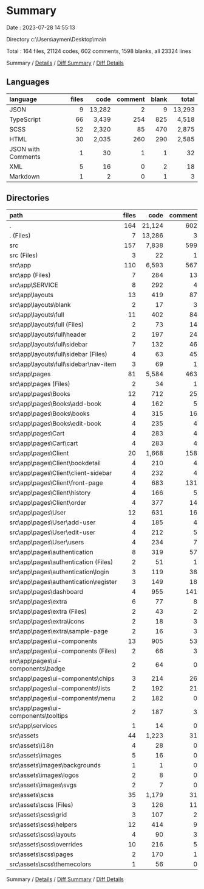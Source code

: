 # Summary

Date : 2023-07-28 14:55:13

Directory c:\\Users\\aymen\\Desktop\\main

Total : 164 files,  21124 codes, 602 comments, 1598 blanks, all 23324 lines

Summary / [Details](details.md) / [Diff Summary](diff.md) / [Diff Details](diff-details.md)

## Languages
| language | files | code | comment | blank | total |
| :--- | ---: | ---: | ---: | ---: | ---: |
| JSON | 9 | 13,282 | 2 | 9 | 13,293 |
| TypeScript | 66 | 3,439 | 254 | 825 | 4,518 |
| SCSS | 52 | 2,320 | 85 | 470 | 2,875 |
| HTML | 30 | 2,035 | 260 | 290 | 2,585 |
| JSON with Comments | 1 | 30 | 1 | 1 | 32 |
| XML | 5 | 16 | 0 | 2 | 18 |
| Markdown | 1 | 2 | 0 | 1 | 3 |

## Directories
| path | files | code | comment | blank | total |
| :--- | ---: | ---: | ---: | ---: | ---: |
| . | 164 | 21,124 | 602 | 1,598 | 23,324 |
| . (Files) | 7 | 13,286 | 3 | 7 | 13,296 |
| src | 157 | 7,838 | 599 | 1,591 | 10,028 |
| src (Files) | 3 | 22 | 1 | 7 | 30 |
| src\\app | 110 | 6,593 | 567 | 1,374 | 8,534 |
| src\\app (Files) | 7 | 284 | 13 | 30 | 327 |
| src\\app\\SERVICE | 8 | 292 | 4 | 133 | 429 |
| src\\app\\layouts | 13 | 419 | 87 | 93 | 599 |
| src\\app\\layouts\\blank | 2 | 17 | 3 | 3 | 23 |
| src\\app\\layouts\\full | 11 | 402 | 84 | 90 | 576 |
| src\\app\\layouts\\full (Files) | 2 | 73 | 14 | 18 | 105 |
| src\\app\\layouts\\full\\header | 2 | 197 | 24 | 55 | 276 |
| src\\app\\layouts\\full\\sidebar | 7 | 132 | 46 | 17 | 195 |
| src\\app\\layouts\\full\\sidebar (Files) | 4 | 63 | 45 | 10 | 118 |
| src\\app\\layouts\\full\\sidebar\\nav-item | 3 | 69 | 1 | 7 | 77 |
| src\\app\\pages | 81 | 5,584 | 463 | 1,112 | 7,159 |
| src\\app\\pages (Files) | 2 | 34 | 1 | 4 | 39 |
| src\\app\\pages\\Books | 12 | 712 | 25 | 166 | 903 |
| src\\app\\pages\\Books\\add-book | 4 | 162 | 5 | 50 | 217 |
| src\\app\\pages\\Books\\books | 4 | 315 | 16 | 69 | 400 |
| src\\app\\pages\\Books\\edit-book | 4 | 235 | 4 | 47 | 286 |
| src\\app\\pages\\Cart | 4 | 283 | 4 | 62 | 349 |
| src\\app\\pages\\Cart\\cart | 4 | 283 | 4 | 62 | 349 |
| src\\app\\pages\\Client | 20 | 1,668 | 158 | 452 | 2,278 |
| src\\app\\pages\\Client\\bookdetail | 4 | 210 | 4 | 69 | 283 |
| src\\app\\pages\\Client\\client-sidebar | 4 | 232 | 4 | 79 | 315 |
| src\\app\\pages\\Client\\front-page | 4 | 683 | 131 | 187 | 1,001 |
| src\\app\\pages\\Client\\history | 4 | 166 | 5 | 39 | 210 |
| src\\app\\pages\\Client\\order | 4 | 377 | 14 | 78 | 469 |
| src\\app\\pages\\User | 12 | 631 | 16 | 154 | 801 |
| src\\app\\pages\\User\\add-user | 4 | 185 | 4 | 42 | 231 |
| src\\app\\pages\\User\\edit-user | 4 | 212 | 5 | 47 | 264 |
| src\\app\\pages\\User\\users | 4 | 234 | 7 | 65 | 306 |
| src\\app\\pages\\authentication | 8 | 319 | 57 | 54 | 430 |
| src\\app\\pages\\authentication (Files) | 2 | 51 | 1 | 8 | 60 |
| src\\app\\pages\\authentication\\login | 3 | 119 | 38 | 22 | 179 |
| src\\app\\pages\\authentication\\register | 3 | 149 | 18 | 24 | 191 |
| src\\app\\pages\\dashboard | 4 | 955 | 141 | 111 | 1,207 |
| src\\app\\pages\\extra | 6 | 77 | 8 | 21 | 106 |
| src\\app\\pages\\extra (Files) | 2 | 43 | 2 | 9 | 54 |
| src\\app\\pages\\extra\\icons | 2 | 18 | 3 | 6 | 27 |
| src\\app\\pages\\extra\\sample-page | 2 | 16 | 3 | 6 | 25 |
| src\\app\\pages\\ui-components | 13 | 905 | 53 | 88 | 1,046 |
| src\\app\\pages\\ui-components (Files) | 2 | 66 | 3 | 8 | 77 |
| src\\app\\pages\\ui-components\\badge | 2 | 64 | 0 | 14 | 78 |
| src\\app\\pages\\ui-components\\chips | 3 | 214 | 26 | 29 | 269 |
| src\\app\\pages\\ui-components\\lists | 2 | 192 | 21 | 14 | 227 |
| src\\app\\pages\\ui-components\\menu | 2 | 182 | 0 | 12 | 194 |
| src\\app\\pages\\ui-components\\tooltips | 2 | 187 | 3 | 11 | 201 |
| src\\app\\services | 1 | 14 | 0 | 6 | 20 |
| src\\assets | 44 | 1,223 | 31 | 210 | 1,464 |
| src\\assets\\i18n | 4 | 28 | 0 | 4 | 32 |
| src\\assets\\images | 5 | 16 | 0 | 2 | 18 |
| src\\assets\\images\\backgrounds | 1 | 1 | 0 | 0 | 1 |
| src\\assets\\images\\logos | 2 | 8 | 0 | 1 | 9 |
| src\\assets\\images\\svgs | 2 | 7 | 0 | 1 | 8 |
| src\\assets\\scss | 35 | 1,179 | 31 | 204 | 1,414 |
| src\\assets\\scss (Files) | 3 | 126 | 11 | 39 | 176 |
| src\\assets\\scss\\grid | 3 | 107 | 2 | 25 | 134 |
| src\\assets\\scss\\helpers | 12 | 414 | 9 | 55 | 478 |
| src\\assets\\scss\\layouts | 4 | 90 | 3 | 21 | 114 |
| src\\assets\\scss\\overrides | 10 | 216 | 5 | 43 | 264 |
| src\\assets\\scss\\pages | 2 | 170 | 1 | 16 | 187 |
| src\\assets\\scss\\themecolors | 1 | 56 | 0 | 5 | 61 |

Summary / [Details](details.md) / [Diff Summary](diff.md) / [Diff Details](diff-details.md)